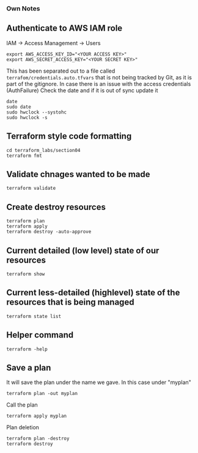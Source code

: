 ### Own Notes

## Authenticate to AWS IAM role
IAM -> Access Management -> Users
```Ubuntu(WSL)
export AWS_ACCESS_KEY_ID="<YOUR ACCESS KEY>"
export AWS_SECRET_ACCESS_KEY="<YOUR SECRET KEY>"
```
This has been separated out to a file called ```terrafom/credentials.auto.tfvars``` that is not being tracked by Git, as it is part of the gitignore.
In case there is an issue with the access credentials (AuthFailure)
Check the date and if it is out of sync update it
```Ubuntu(WSL)
date
sudo date
sudo hwclock --systohc
sudo hwclock -s 
```
## Terraform style code formatting
```Ubuntu(WSL)
cd terraform_labs/section04 
terraform fmt
```
## Validate chnages wanted to be made 
```Ubuntu(WSL)
terraform validate
```
## Create destroy resources 
```Ubuntu(WSL)
terraform plan
terraform apply
terraform destroy -auto-approve
```
## Current detailed (low level) state of our resources
```Ubuntu(WSL)
terraform show
```
## Current less-detailed (highlevel) state of the resources that is being managed
```Ubuntu(WSL)
terraform state list
```
## Helper command
```Ubuntu(WSL)
terraform -help
```
## Save a plan
It will save the plan under the name we gave. In this case under "myplan"
```Ubuntu(WSL)
terraform plan -out myplan
```
Call the plan
```Ubuntu(WSL)
terraform apply myplan 
```
Plan deletion
```Ubuntu(WSL)
terraform plan -destroy
terraform destroy
```